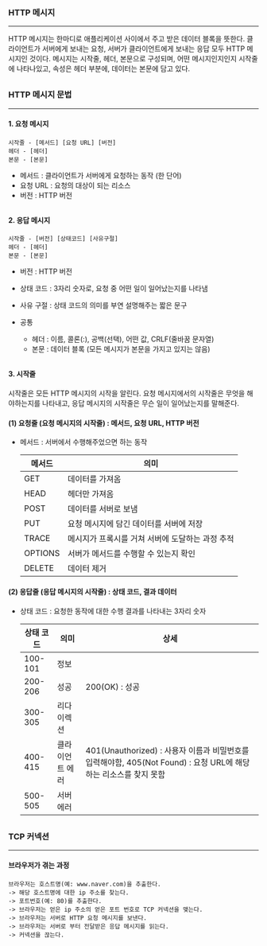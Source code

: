 ### HTTP 메시지

---

HTTP 메시지는 한마디로 애플리케이션 사이에서 주고 받은 데이터 블록을 뜻한다.
클라이언트가 서버에게 보내는 요청, 서버가 클라이언트에게 보내는 응답 모두 HTTP 메시지인 것이다.
메시지는 시작줄, 헤더, 본문으로 구성되며, 어떤 메시지인지인지 시작줄에 나타나있고, 속성은 헤더 부분에, 데이터는 본문에 담고 있다.

<div style="margin: 30px"></div>

### HTTP 메시지 문법

---

#### 1. 요청 메시지

```
시작줄 - [메서드] [요청 URL] [버전]
헤더 - [헤더]
본문 - [본문]
```

- 메서드 : 클라이언트가 서버에게 요청하는 동작 (한 단어)
- 요청 URL : 요청의 대상이 되는 리소스
- 버전 : HTTP 버전

<div style="margin: 30px"></div>

#### 2. 응답 메시지

```
시작줄 - [버전] [상태코드] [사유구절]
헤더 - [헤더]
본문 - [본문]
```

- 버전 : HTTP 버전
- 상태 코드 : 3자리 숫자로, 요청 중 어떤 일이 일어났는지를 나타냄
- 사유 구절 : 상태 코드의 의미를 부연 설명해주는 짧은 문구

- 공통
  - 헤더 : 이름, 콜론(:), 공백(선택), 어떤 값, CRLF(줄바꿈 문자열)
  - 본문 : 데이터 블록 (모든 메시지가 본문을 가지고 있지는 않음)

<div style="margin: 30px"></div>

#### 3. 시작줄

시작줄은 모든 HTTP 메시지의 시작을 알린다. 요청 메시지에서의 시작줄은 무엇을 해야하는지를 나타내고, 응답 메시지의 시작줄은 무슨 일이 일어났는지를 말해준다.

#### (1) 요청줄 (요청 메시지의 시작줄) : 메서드, 요청 URL, HTTP 버전

- 메서드 : 서버에서 수행해주었으면 하는 동작

  | 메서드  | 의미                                             |
  | ------- | ------------------------------------------------ |
  | GET     | 데이터를 가져옴                                  |
  | HEAD    | 헤더만 가져옴                                    |
  | POST    | 데이터를 서버로 보냄                             |
  | PUT     | 요청 메시지에 담긴 데이터를 서버에 저장          |
  | TRACE   | 메시지가 프록시를 거쳐 서버에 도달하는 과정 추적 |
  | OPTIONS | 서버가 메서드를 수행할 수 있는지 확인            |
  | DELETE  | 데이터 제거                                      |

#### (2) 응답줄 (응답 메시지의 시작줄) : 상태 코드, 결과 데이터

- 상태 코드 : 요청한 동작에 대한 수행 결과를 나타내는 3자리 숫자

  | 상태 코드 | 의미            | 상세                                                                                                             |
  | --------- | --------------- | ---------------------------------------------------------------------------------------------------------------- |
  | 100-101   | 정보            |
  | 200-206   | 성공            | 200(OK) : 성공                                                                                                   |
  | 300-305   | 리다이렉션      |
  | 400-415   | 클라이언트 에러 | 401(Unauthorized) : 사용자 이름과 비밀번호를 입력해야함, 405(Not Found) : 요청 URL에 해당하는 리소스를 찾지 못함 |
  | 500-505   | 서버 에러       |

<div style="margin: 30px"></div>

### TCP 커넥션

---

#### 브라우저가 겪는 과정

```
브라우저는 호스트명(예: www.naver.com)을 추출한다.
-> 해당 호스트명에 대한 ip 주소를 찾는다.
-> 포트번호(예: 80)를 추출한다.
-> 브라우저는 얻은 ip 주소의 얻은 포트 번호로 TCP 커넥션을 맺는다.
-> 브라우저는 서버로 HTTP 요청 메시지를 보낸다.
-> 브라우저는 서버로 부터 전달받은 응답 메시지를 읽는다.
-> 커넥션을 끊는다.
```
